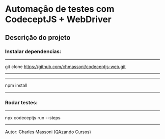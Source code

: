 # Automação de testes com CodeceptJS + WebDriver

## Descrição do projeto

### Instalar dependencias:

***
git clone https://github.com/chmassoni/codeceptjs-web.git
*** 

***
npm install
***

### Rodar testes:
***
npx codeceptjs run --steps 
***
Autor: Charles Massoni (QAzando Cursos)